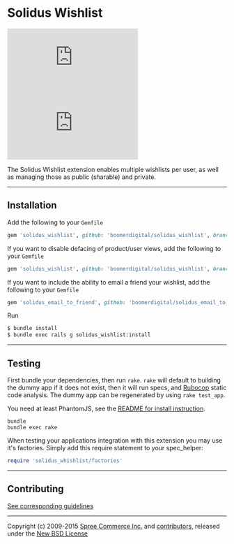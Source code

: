 # Solidus Wishlist

[![Build and Deploy](https://embold.net/api/github/badge/workflow-status.php?repo=solidus_wishlistworkflowrelease.yml&workflow=build-and-deploy.yml)](https://github.com/emboldagency/solidus_wishlistworkflowrelease.yml/actions/workflows/build-and-deploy.yml) <!--
-->![Semantic Versioning](https://embold.net/api/github/badge/semver.php?repo=solidus_wishlistworkflowrelease.yml&)


The Solidus Wishlist extension enables multiple wishlists per user, as well as managing those as public (sharable) and private.

---

## Installation

Add the following to your `Gemfile`
```ruby
gem 'solidus_wishlist', github: 'boomerdigital/solidus_wishlist', branch: 'master'
```

If you want to disable defacing of product/user views, add the following to your `Gemfile`
```ruby
gem 'solidus_wishlist', github: 'boomerdigital/solidus_wishlist', branch: 'master', require: 'solidus_wishlist_no_deface'
```

If you want to include the ability to email a friend your wishlist, add the following to your `Gemfile`
```ruby
gem 'solidus_email_to_friend', github: 'boomerdigital/solidus_email_to_friend', branch: 'master'
```

Run
```sh
$ bundle install
$ bundle exec rails g solidus_wishlist:install
```

---

## Testing

First bundle your dependencies, then run `rake`. `rake` will default to building the dummy app if it does not exist, then it will run specs, and [Rubocop](https://github.com/bbatsov/rubocop) static code analysis. The dummy app can be regenerated by using `rake test_app`.

You need at least PhantomJS, see the [README for install instruction](https://github.com/teampoltergeist/poltergeist#installing-phantomjs).

```shell
bundle
bundle exec rake
```

When testing your applications integration with this extension you may use it's factories.
Simply add this require statement to your spec_helper:

```ruby
require 'solidus_whishlist/factories'
```

---

## Contributing

[See corresponding guidelines][1]

---

Copyright (c) 2009-2015 [Spree Commerce Inc.][4] and [contributors][5], released under the [New BSD License][3]

[1]: https://github.com/boomerdigital/solidus_wishlist/blob/master/CONTRIBUTING.md
[3]: https://github.com/boomerdigital/solidus_wishlist/blob/master/LICENSE.md
[4]: https://github.com/spree
[5]: https://github.com/boomerdigital/solidus_wishlist/graphs/contributors
